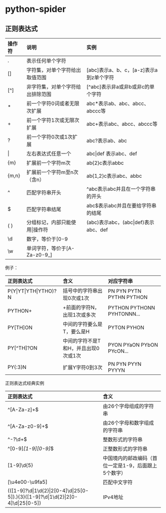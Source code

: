 # python-spider

## 正则表达式

|操作符|说明|实例
|:--|:--|:--|
|.|表示任何单个字符||
|[]|字符集，对单个字符给出取值范围|[abc]表示a、b、c，[a-z]表示a到z单个字符|
|[^]|非字符集，对单个字符给出排除范围|[^abc]表示非a或非b或非c的单个字符|
|*|前一个字符0词或者无限次扩展|abc*表示ab、abc、abcc、abccc等|
|+|前一个字符1次或无限次扩展|abc+表示abc、abcc、abccc等|
|?|前一个字符0次或1次扩展|abc?表示ab、abc|
| &#124; |左右表达式任意一个| abc&#124;def 表示abc、def|
|{m}|扩展前一个字符m次|ab{2}c表示abbc|
|{m,n}|扩展前一个字符m至n次（含n）|ab{1,2}c表示abc、abbc|
|^|匹配字符串开头|^abc表示abc并且在一个字符串的开头|
|$|匹配字符串结尾|abc$表示abc并且在要给字符串的结尾|
|( )|分组标记，内部只能使用&#124;操作符|(abc)表示abc，(abc&#124;def)表示abc、def|
|\d|数字，等价于[0-9||
|\w|单词字符，等价于[A-Za-z0-9_]||

例子：

|正则表达式|含义|对应字符串|
|:--|:--|:--|
|P(Y&#124;YT&#124;YTH&#124;YTHO)?N|括号中的字符串出现0次或1次|PN PYN PYTN PYTHN PYTHON|
|PYTHON+|+前面的字符N，出现1次或多次|PYTHON PYTHONN PYHTONNN...|
|PY[TH]ON|中间的字符要么是T，要么是H|PYTON PYHON|
|PY[^TH]?ON|中间的字符不是T和H，并且出现0次或1次|PYON PYaON PYbON PYcON...|
|PY{:3}N|扩展Y字符0到3次|PN PYN PYYN PYYYN|

正则表达式经典实例

|正则表达式|含义|
|:--|:--|
|^[A-Za-z]+$|由26个字母组成的字符串|
|^[A-Za-z0-9]+$|由26个字母和数字组成的字符串|
|^-?\d+$|整数形式的字符串|
|^[0-9]*[1-9][0-9]*$|正整数形式的字符串|
|[1-9]\d{5}|中国境内的邮政编码（首位一定是1-9，后面跟上5个数字）|
|[\u4e00-\u9fa5]|匹配中文字符|
|(([1-9]?\d&#124;1\d{2}&#124;2[0-4]\d&#124;25[0-5]).){3}([1-9]?\d&#124;1\d{2}&#124;2[0-4]\d&#124;25[0-5])|IPv4地址|
